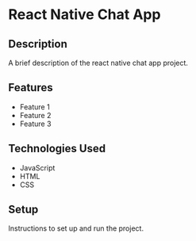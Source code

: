 # React Native Chat App

## Description

A brief description of the react native chat app project.

## Features

- Feature 1
- Feature 2
- Feature 3

## Technologies Used

- JavaScript
- HTML
- CSS

## Setup

Instructions to set up and run the project.
